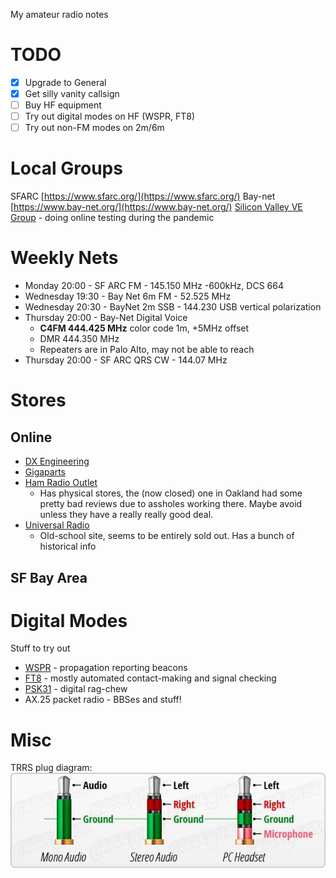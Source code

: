 My amateur radio notes

# TODO
- [x] Upgrade to General
- [x] Get silly vanity callsign
- [ ] Buy HF equipment
- [ ] Try out digital modes on HF (WSPR, FT8)
- [ ] Try out non-FM modes on 2m/6m

# Local Groups

SFARC [https://www.sfarc.org/](https://www.sfarc.org/)
Bay-net [https://www.bay-net.org/](https://www.bay-net.org/)
[Silicon Valley VE Group](http://www.svve.org/) - doing online testing during the pandemic

# Weekly Nets
- Monday 20:00 - SF ARC FM - 145.150 MHz -600kHz, DCS 664
- Wednesday 19:30 - Bay Net 6m FM - 52.525 MHz
- Wednesday 20:30 - BayNet 2m SSB - 144.230 USB vertical polarization
- Thursday 20:00 - Bay-Net Digital Voice
	- **C4FM 444.425 MHz** color code 1m, +5MHz offset
	- DMR 444.350 MHz
	- Repeaters are in Palo Alto, may not be able to reach
- Thursday 20:00 - SF ARC QRS CW - 144.07 MHz


# Stores
## Online
- [DX Engineering](https://www.dxengineering.com/)
- [Gigaparts](https://www.gigaparts.com/)
- [Ham Radio Outlet](https://www.hamradio.com/)
	- Has physical stores, the (now closed) one in Oakland had some pretty bad reviews due to assholes working there. Maybe avoid unless they have a really really good deal.
- [Universal Radio](https://www.universal-radio.com/)
	- Old-school site, seems to be entirely sold out. Has a bunch of historical info

## SF Bay Area


# Digital Modes
Stuff to try out
- [WSPR](http://www.wsprnet.org/drupal/) - propagation reporting beacons
- [FT8](https://www.sigidwiki.com/wiki/FT8) - mostly automated contact-making and signal checking
- [PSK31](https://www.qsl.net/sv1grb/psk31.htm) - digital rag-chew
- AX.25 packet radio - BBSes and stuff!



# Misc
TRRS plug diagram:
![](/img/trrs-diagram.jpg)